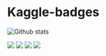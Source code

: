 # Kaggle-badges

![Github stats](https://github-readme-stats.vercel.app/api?username=PatelRis)

[![](https://road-to-kaggle-grandmaster.vercel.app/api/badges/patelris/competition)](https://www.kaggle.com/patelris)
[![](https://road-to-kaggle-grandmaster.vercel.app/api/badges/patelris/dataset)](https://www.kaggle.com/patelris)
[![](https://road-to-kaggle-grandmaster.vercel.app/api/badges/patelris/notebook)](https://www.kaggle.com/patelris)
[![](https://road-to-kaggle-grandmaster.vercel.app/api/badges/patelris/discussion)](https://www.kaggle.com/patelris)
